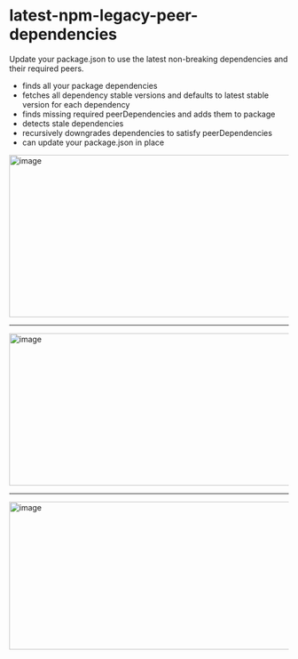 # latest-npm-legacy-peer-dependencies
Update your package.json to use the latest non-breaking dependencies and their required peers.

- finds all your package dependencies
- fetches all dependency stable versions and defaults to latest stable version for each dependency
- finds missing required peerDependencies and adds them to package
- detects stale dependencies
- recursively downgrades dependencies to satisfy peerDependencies
- can update your package.json in place

<img width="961" height="292" alt="image" src="https://github.com/user-attachments/assets/0f71ac72-020f-473e-8037-71e2e896231f" />

---

<img width="1093" height="274" alt="image" src="https://github.com/user-attachments/assets/863627c4-86eb-4276-9127-2ef5b85ba60d" />

---

<img width="1101" height="266" alt="image" src="https://github.com/user-attachments/assets/b0dbf779-1bea-49f8-8198-5e6cde1d89c2" />
